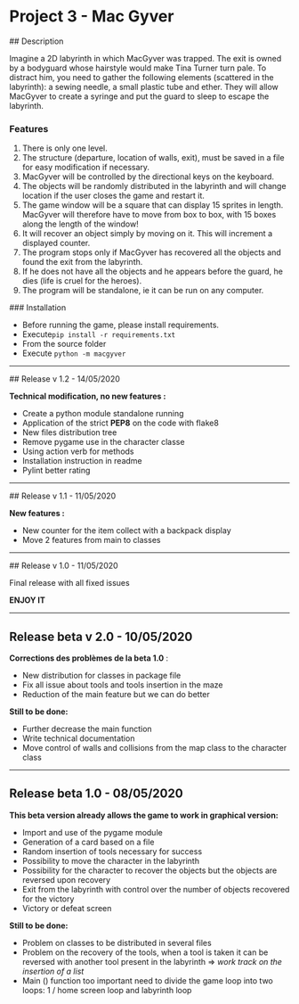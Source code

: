 # Project 3 - Mac Gyver

## Description

Imagine a 2D labyrinth in which MacGyver was trapped. The exit is owned by a bodyguard whose hairstyle would make Tina Turner turn pale. To distract him, you need to gather the following elements (scattered in the labyrinth): a sewing needle, a small plastic tube and ether. They will allow MacGyver to create a syringe and put the guard to sleep to escape the labyrinth.

### Features

1. There is only one level.
2. The structure (departure, location of walls, exit), must be saved in a file for easy modification if necessary.
3. MacGyver will be controlled by the directional keys on the keyboard.
4. The objects will be randomly distributed in the labyrinth and will change location if the user closes the game and restart it.
5. The game window will be a square that can display 15 sprites in length. MacGyver will therefore have to move from box to box, with 15 boxes along the length of the window!
6. It will recover an object simply by moving on it. This will increment a displayed counter.
7. The program stops only if MacGyver has recovered all the objects and found the exit from the labyrinth.
8. If he does not have all the objects and he appears before the guard, he dies (life is cruel for the heroes).
9. The program will be standalone, ie it can be run on any computer.

### Installation

* Before running the game, please install requirements.
* Execute`pip install -r requirements.txt`
* From the source folder  
* Execute `python -m macgyver`

---------------

## Release v 1.2 - 14/05/2020

**Technical modification, no new features :**
* Create a python module standalone running
* Application of the strict **PEP8** on the code with flake8
* New files distribution tree 
* Remove pygame use in the character classe
* Using action verb for methods
* Installation instruction in readme
* Pylint better rating

---------------

## Release v 1.1 - 11/05/2020

**New features :**
* New counter for the item collect with a backpack display
* Move 2 features from main to classes

---------------

## Release v 1.0 - 11/05/2020

Final release with all fixed issues

**ENJOY IT**

---------------

## Release beta v 2.0 - 10/05/2020

**Corrections des problèmes de la beta 1.0** :
* New distribution for classes in package file
* Fix all issue about tools and tools insertion in the maze
* Reduction of the main feature but we can do better


**Still to be done:**
* Further decrease the main function
* Write technical documentation
* Move control of walls and collisions from the map class to the character class

---------------

## Release beta 1.0 - 08/05/2020

**This beta version already allows the game to work in graphical version:**
* Import and use of the pygame module
* Generation of a card based on a file
* Random insertion of tools necessary for success
* Possibility to move the character in the labyrinth
* Possibility for the character to recover the objects but the objects are reversed upon recovery
* Exit from the labyrinth with control over the number of objects recovered for the victory
* Victory or defeat screen

**Still to be done:**
* Problem on classes to be distributed in several files
* Problem on the recovery of the tools, when a tool is taken it can be reversed with another tool present in the labyrinth => *work track on the insertion of a list*
* Main () function too important need to divide the game loop into two loops: 1 / home screen loop and labyrinth loop


